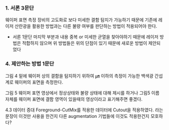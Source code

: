 ### 1. 서론 3문단
웨이퍼 표면 측정 장비의 고도화로 보다 미세한 결함 탐지가 가능하기 때문에 기존에 레이저 산란광을 활용한 방법과는 다른 불량 여부를 판단하는 방법이 적용되어야 한다.
- 서론 1문단 마지막 부분과 내용 중복 or 미세한 균열을 찾아야하기 때문에 레이저 방법은 적합하지 않으며 위 방법들은 위의 단점이 있기 때문에 새로운 방법이 제안되었다

### 4. 제안하는 방법 1문단
그림 4 밑에
웨이퍼 상의 결함을 탐지하기 위하여 ㎛ 이하의 측정이 가능한 백색광 간섭계로 웨이퍼의 표면을 측정한다.

그림 5 웨이퍼 표면 영상에서 정상상태와 불량 상태에 대해 제시를 하거나 그림5 이름 자체를 웨이퍼 표면에 결함 영역이 있을때의 영상이라고 표기해주면 좋겠다.

4.3 데이터 증대
Foreground-CutMix를 적용한 데이터에 Cutout을 적용하였다. 라는 문장이 이것만 사용을 한건지
다른 augmentation 기법들에 이것도 적용한건지 모호하다?
